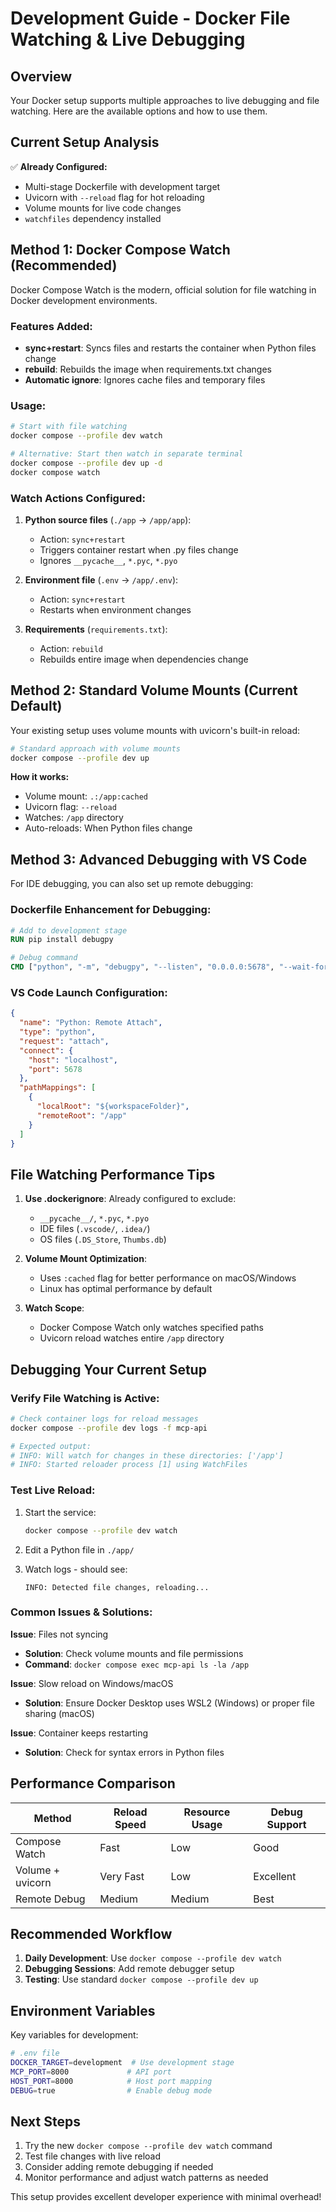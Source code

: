 # Development Guide - Docker File Watching & Live Debugging

## Overview

Your Docker setup supports multiple approaches to live debugging and file watching. Here are the available options and how to use them.

## Current Setup Analysis

✅ **Already Configured:**
- Multi-stage Dockerfile with development target
- Uvicorn with `--reload` flag for hot reloading  
- Volume mounts for live code changes
- `watchfiles` dependency installed

## Method 1: Docker Compose Watch (Recommended)

Docker Compose Watch is the modern, official solution for file watching in Docker development environments.

### Features Added:
- **sync+restart**: Syncs files and restarts the container when Python files change
- **rebuild**: Rebuilds the image when requirements.txt changes
- **Automatic ignore**: Ignores cache files and temporary files

### Usage:

```bash
# Start with file watching
docker compose --profile dev watch

# Alternative: Start then watch in separate terminal
docker compose --profile dev up -d
docker compose watch
```

### Watch Actions Configured:

1. **Python source files** (`./app` → `/app/app`):
   - Action: `sync+restart`
   - Triggers container restart when .py files change
   - Ignores `__pycache__`, `*.pyc`, `*.pyo`

2. **Environment file** (`.env` → `/app/.env`):
   - Action: `sync+restart` 
   - Restarts when environment changes

3. **Requirements** (`requirements.txt`):
   - Action: `rebuild`
   - Rebuilds entire image when dependencies change

## Method 2: Standard Volume Mounts (Current Default)

Your existing setup uses volume mounts with uvicorn's built-in reload:

```bash
# Standard approach with volume mounts
docker compose --profile dev up
```

**How it works:**
- Volume mount: `.:/app:cached`
- Uvicorn flag: `--reload`
- Watches: `/app` directory
- Auto-reloads: When Python files change

## Method 3: Advanced Debugging with VS Code

For IDE debugging, you can also set up remote debugging:

### Dockerfile Enhancement for Debugging:
```dockerfile
# Add to development stage
RUN pip install debugpy

# Debug command
CMD ["python", "-m", "debugpy", "--listen", "0.0.0.0:5678", "--wait-for-client", "-m", "uvicorn", "app.main:app", "--host", "0.0.0.0", "--port", "8000", "--reload"]
```

### VS Code Launch Configuration:
```json
{
  "name": "Python: Remote Attach",
  "type": "python", 
  "request": "attach",
  "connect": {
    "host": "localhost",
    "port": 5678
  },
  "pathMappings": [
    {
      "localRoot": "${workspaceFolder}",
      "remoteRoot": "/app"
    }
  ]
}
```

## File Watching Performance Tips

1. **Use .dockerignore**: Already configured to exclude:
   - `__pycache__/`, `*.pyc`, `*.pyo`
   - IDE files (`.vscode/`, `.idea/`)
   - OS files (`.DS_Store`, `Thumbs.db`)

2. **Volume Mount Optimization**: 
   - Uses `:cached` flag for better performance on macOS/Windows
   - Linux has optimal performance by default

3. **Watch Scope**: 
   - Docker Compose Watch only watches specified paths
   - Uvicorn reload watches entire `/app` directory

## Debugging Your Current Setup

### Verify File Watching is Active:

```bash
# Check container logs for reload messages
docker compose --profile dev logs -f mcp-api

# Expected output:
# INFO: Will watch for changes in these directories: ['/app']
# INFO: Started reloader process [1] using WatchFiles
```

### Test Live Reload:

1. Start the service:
   ```bash
   docker compose --profile dev watch
   ```

2. Edit a Python file in `./app/`

3. Watch logs - should see:
   ```
   INFO: Detected file changes, reloading...
   ```

### Common Issues & Solutions:

**Issue**: Files not syncing
- **Solution**: Check volume mounts and file permissions
- **Command**: `docker compose exec mcp-api ls -la /app`

**Issue**: Slow reload on Windows/macOS
- **Solution**: Ensure Docker Desktop uses WSL2 (Windows) or proper file sharing (macOS)

**Issue**: Container keeps restarting
- **Solution**: Check for syntax errors in Python files

## Performance Comparison

| Method | Reload Speed | Resource Usage | Debug Support |
|--------|--------------|----------------|---------------|
| Compose Watch | Fast | Low | Good |
| Volume + uvicorn | Very Fast | Low | Excellent |
| Remote Debug | Medium | Medium | Best |

## Recommended Workflow

1. **Daily Development**: Use `docker compose --profile dev watch`
2. **Debugging Sessions**: Add remote debugger setup
3. **Testing**: Use standard `docker compose --profile dev up`

## Environment Variables

Key variables for development:

```bash
# .env file
DOCKER_TARGET=development  # Use development stage
MCP_PORT=8000             # API port
HOST_PORT=8000            # Host port mapping
DEBUG=true                # Enable debug mode
```

## Next Steps

1. Try the new `docker compose --profile dev watch` command
2. Test file changes with live reload
3. Consider adding remote debugging if needed
4. Monitor performance and adjust watch patterns as needed

This setup provides excellent developer experience with minimal overhead!